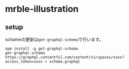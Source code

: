 # mrble-illustration

## setup

schameの更新は`get-graphql-schema`で行います。

```
npm install -g get-graphql-schema
get-graphql-schema https://graphql.contentful.com/content/v1/spaces/xxxx?access_token=xxxx > schema.graphql
```
